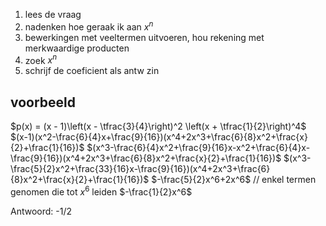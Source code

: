 1. lees de vraag
2. nadenken hoe geraak ik aan $x^n$ 
3. bewerkingen met veeltermen uitvoeren, hou rekening met merkwaardige producten 
4. zoek $x^n$ 
5. schrijf de coeficient als antw zin 


## voorbeeld

$p(x) = (x - 1)\left(x - \tfrac{3}{4}\right)^2 \left(x + \tfrac{1}{2}\right)^4$
$(x-1)(x^2-\frac{6}{4}x+\frac{9}{16})(x^4+2x^3+\frac{6}{8}x^2+\frac{x}{2}+\frac{1}{16})$
$(x^3-\frac{6}{4}x^2+\frac{9}{16}x-x^2+\frac{6}{4}x-\frac{9}{16})(x^4+2x^3+\frac{6}{8}x^2+\frac{x}{2}+\frac{1}{16})$
$(x^3-\frac{5}{2}x^2+\frac{33}{16}x-\frac{9}{16})(x^4+2x^3+\frac{6}{8}x^2+\frac{x}{2}+\frac{1}{16})$
$-\frac{5}{2}x^6+2x^6$ // enkel termen genomen die tot $x^6$ leiden
$-\frac{1}{2}x^6$

Antwoord: -1/2
